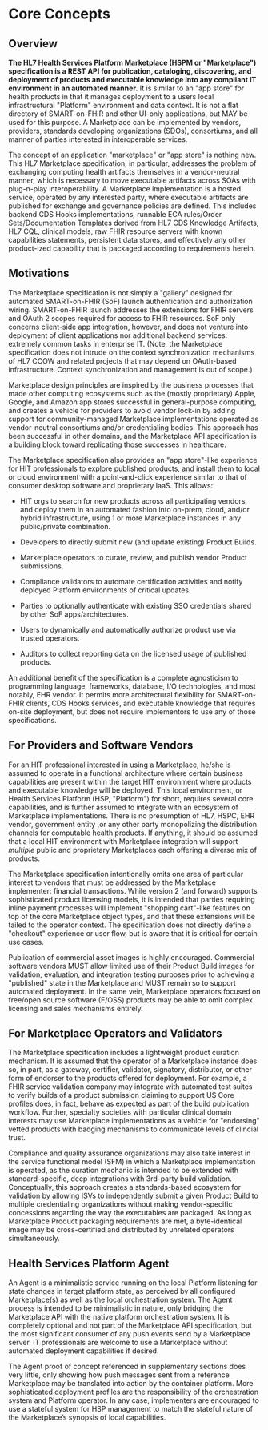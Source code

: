 # Core Concepts

## Overview

**The HL7 Health Services Platform Marketplace (HSPM or "Marketplace") specification is a REST API for publication, cataloging, discovering, and deployment of products and executable knowledge into any compliant IT environment in an automated manner.** It is similar to an "app store" for health products in that it manages deployment to a users local infrastructural "Platform" environment and data context. It is not a flat directory of SMART-on-FHIR and other UI-only applications, but MAY be used for this purpose. A Marketplace can be implemented by vendors, providers, standards developing organizations (SDOs), consortiums, and all manner of parties interested in interoperable services.

The concept of an application "marketplace" or "app store" is nothing new. This HL7 Marketplace specification, in particular, addresses the problem of exchanging computing health artifacts themselves in a vendor-neutral manner, which is necessary to move executable artifacts across SOAs with plug-n-play interoperability. A Marketplace implementation is a hosted service, operated by any interested party, where executable artifacts are published for exchange and governance policies are defined. This includes backend CDS Hooks implementations, runnable ECA rules/Order Sets/Documentation Templates derived from HL7 CDS Knowledge Artifacts, HL7 CQL, clinical models, raw FHIR resource servers with known capabilities statements, persistent data stores, and effectively any other product-ized capability that is packaged according to requirements herein.

## Motivations

The Marketplace specification is not simply a "gallery" designed for automated SMART-on-FHIR (SoF) launch authentication and authorization wiring. SMART-on-FHIR launch addresses the extensions for FHIR servers and OAuth 2 scopes required for access to FHIR resources. SoF only concerns client-side app integration, however, and does not venture into deployment of client applications nor additional backend services: extremely common tasks in enterprise IT. (Note, the Marketplace specification does not intrude on the context synchronization mechanisms of HL7 CCOW and related projects that may depend on OAuth-based infrastructure. Context synchronization and management is out of scope.)

Marketplace design principles are inspired by the business processes that made other computing ecosystems such as the (mostly proprietary) Apple, Google, and Amazon app stores successful in general-purpose computing, and creates a vehicle for providers to avoid vendor lock-in by adding support for community-managed Marketplace implementations operated as vendor-neutral consortiums and/or credentialing bodies. This approach has been successful in other domains, and the Marketplace API specification is a building block toward replicating those successes in healthcare.

The Marketplace specification also provides an "app store"-like experience for HIT professionals to explore published products, and install them to local or cloud environment with a point-and-click experience similar to that of consumer desktop software and proprietary IaaS. This allows:

* HIT orgs to search for new products across all participating vendors, and deploy them in an automated fashion into on-prem, cloud, and/or hybrid infrastructure, using 1 or more Marketplace instances in any public/private combination.

* Developers to directly submit new (and update existing) Product Builds.

* Marketplace operators to curate, review, and publish vendor Product submissions.

* Compliance validators to automate certification activities and notify deployed Platform environments of critical updates.

* Parties to optionally authenticate with existing SSO credentials shared by other SoF apps/architectures.

* Users to dynamically and automatically authorize product use via trusted operators.

* Auditors to collect reporting data on the licensed usage of published products.

An additional benefit of the specification is a complete agnosticism to programming language, frameworks, database, I/O technologies, and most notably, EHR vendor. It permits more architectural flexibility for  SMART-on-FHIR clients, CDS Hooks services, and executable knowledge that requires on-site deployment, but does not require implementors to use any of those specifications.

## For Providers and Software Vendors

For an HIT professional interested in using a Marketplace, he/she is assumed to operate in a functional architecture where certain business capabilities are present within the target HIT environment where products and executable knowledge will be deployed. This local environment, or Health Services Platform (HSP, "Platform") for short, requires several core capabilities, and is further assumed to integrate with an ecosystem of Marketplace implementations. There is no presumption of HL7, HSPC, EHR vendor, government entity ,or any other party monopolizing the distribution channels for computable health products. If anything, it should be assumed that a local HIT environment with Marketplace integration will support _multiple_ public and proprietary Marketplaces each offering a diverse mix of products.

The Marketplace specification intentionally omits one area of particular interest to vendors that must be addressed by the Marketplace implementer: financial transactions. While version 2 (and forward) supports sophisticated product licensing models, it is intended that parties requiring inline payment processes will implement "shopping cart"-like features on top of the core Marketplace object types, and that these extensions will be tailed to the operator context. The specification does not directly define a "checkout" experience or user flow, but is aware that it is critical for certain use cases.

Publication of commercial asset images is highly encouraged. Commercial software vendors MUST allow limited use of their Product Build images for validation, evaluation, and integration testing purposes prior to achieving a "published" state in the Marketplace and MUST remain so to support automated deployment. In the same vein, Marketplace operators focused on free/open source software (F/OSS) products may be able to omit complex licensing and sales mechanisms entirely.

## For Marketplace Operators and Validators

The Marketplace specification includes a lightweight product curation mechanism. It is assumed that the operator of a Marketplace instance does so, in part, as a gateway, certifier, validator, signatory, distributor, or other form of endorser to the products offered for deployment. For example, a FHIR service validation company may integrate with automated test suites to verify builds of a product submission claiming to support US Core profiles does, in fact, behave as expected as part of the build publication workflow. Further, specialty societies with particular clinical domain interests may use Marketplace implementations as a vehicle for "endorsing" vetted products with badging mechanisms to communicate levels of clincial trust.

Compliance and quality assurance organizations may also take interest in the service functional model (SFM) in which a Marketplace implementation is operated, as the curation mechanic is intended to be extended with standard-specific, deep integrations with 3rd-party build validation. Conceptually, this approach creates a standards-based ecosystem for validation by allowing ISVs to independently submit a given Product Build to multiple credentialing organizations without making vendor-specific concessions regarding the way the executables are packaged. As long as Marketplace Product packaging requirements are met, a byte-identical image may be cross-certified and distributed by unrelated operators simultaneously.

## Health Services Platform Agent

An Agent is a minimalistic service running on the local Platform listening for state changes in target platform state, as perceived by all configured Marketplace(s) as well as the local orchestration system. The Agent process is intended to be minimalistic in nature, only bridging the Marketplace API with the native platform orchestration system. It is completely optional and not part of the Marketplace API specification, but the most significant consumer of any push events send by a Marketplace server. IT professionals are welcome to use a Marketplace without automated deployment capabilities if desired.

The Agent proof of concept referenced in supplementary sections does very little, only showing how push messages sent from a reference Marketplace may be translated into action by the container platform. More sophisticated deployment profiles are the responsibility of the orchestration system and Platform operator. In any case, implementers are encouraged to use a stateful system for HSP management to match the stateful nature of the Marketplace’s synopsis of local capabilities.
